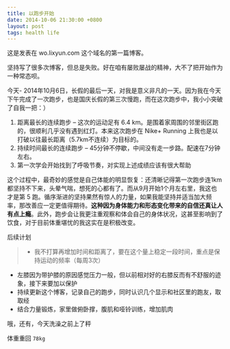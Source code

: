```yaml
---
title: 以跑步开始
date: 2014-10-06 21:30:00 +0800
layout: post
tags: health life
---
```




这是发表在 wo.lixyun.com 这个域名的第一篇博客。

坚持写了很多次博客，但总是失败。好在咱有屡败屡战的精神，大不了把开始作为一种常态呗。

今天- 2014年10月6日，长假的最后一天，对我是意义非凡的一天。因为我在今天下午完成了一次跑步，也是国庆长假的第三次慢跑，而在这次跑步中，我小小突破了自我一把：）

 1. 距离最长的连续跑步 – 这次的运动足有 6.4 km。是围着家周围的邻里街区跑的，很顺利几乎没有遇到红灯。本来这次跑步在 Nike+ Running 上我也是以打破以往最长距离（5.7km不连续）为目标的。
 2. 持续时间最长的连续跑步 –  45分钟不停歇，中间没有走一步路。配速在7分钟左右。
 3. 第一次学会开始找到了呼吸节奏，对实现上述成绩应该有很大帮助

这个过程中，最奇妙的感觉是自己体能的明显恢复：还清晰记得第一次跑步连1km都坚持不下来，头晕气喘，想死的心都有了。而从9月开始1个月左右里，我这也才是第 5 跑。循序渐进的坚持果然有惊人的力量，如果我能坚持并适当加大频率，那改善应一定更值得期待。**这种因为身体能力和形态变化带来的自信还真让人有点上瘾**。此外，跑步会让我更注重观察和体会自己的身体状况，这甚至影响到了饮食，对于目前体重堪忧的我这实在是积极改变。

后续计划
> * 我不打算再增加时间和距离了，要在这个量上稳定一段时间，重点是保持运动的频率（每周3次）
* 左膝因为带护膝的原因感觉压力一般，但以前相对好的右膝反而有不舒服的迹象，接下来要加以保护
* 持续更新这个博客，记录自己的跑步，同时认识几个显示和社区里的跑友，取取经
* 结合力量锻炼，家里做俯卧撑，腹肌和哑铃训练，增加肌肉

哦，还有，今天洗澡之前上了秤

体重重回 `78kg`
